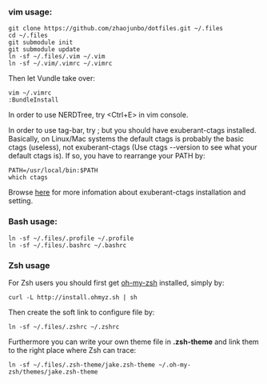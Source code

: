 ### vim usage:

    git clone https://github.com/zhaojunbo/dotfiles.git ~/.files
    cd ~/.files
    git submodule init
    git submodule update
    ln -sf ~/.files/.vim ~/.vim
    ln -sf ~/.vim/.vimrc ~/.vimrc


Then let Vundle take over:

    vim ~/.vimrc
    :BundleInstall


In order to use NERDTree, try <Ctrl+E> in vim console.


In order to use tag-bar, try <F8>; but you should have exuberant-ctags installed. Basically, on Linux/Mac systems the default ctags is probably the basic ctags (useless), not exuberant-ctags (Use ctags --version to see what your default ctags is). If so, you have to rearrange your PATH by: 

    PATH=/usr/local/bin:$PATH
    which ctags

Browse [here](http://www.scholarslab.org/research-and-development/code-spelunking-with-ctags-and-vim/) for more infomation about exuberant-ctags installation and setting.


### Bash usage:

    ln -sf ~/.files/.profile ~/.profile
    ln -sf ~/.files/.bashrc ~/.bashrc


### Zsh usage
For Zsh users you should first get [oh-my-zsh](https://github.com/robbyrussell/oh-my-zsh) installed, simply by:

    curl -L http://install.ohmyz.sh | sh

Then create the soft link to configure file by:

    ln -sf ~/.files/.zshrc ~/.zshrc

Furthermore you can write your own theme file in **.zsh-theme** and link them to the right place where Zsh can trace:

    ln -sf ~/.files/.zsh-theme/jake.zsh-theme ~/.oh-my-zsh/themes/jake.zsh-theme
